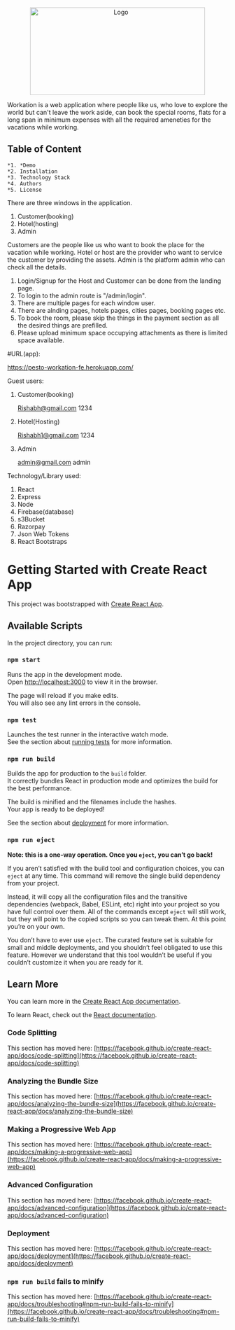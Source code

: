 <!-- PROJECT LOGO -->
<br />
<p align="center">
    <img src="https://workationpesto.s3.amazonaws.com/Screenshot+(227).png" alt="Logo" width="400" height="200" style="background" >
</p>

Workation is a web application where people like us, who love to explore the world but can't leave the work aside, can book the special rooms, flats for a long span in minimum expenses with all the required ameneties for the vacations while working.
<br/>


## Table of Content

    *1. *Demo
    *2. Installation
    *3. Technology Stack
    *4. Authors
    *5. License
    
There are three windows in the application.

1. Customer(booking)
2. Hotel(hosting)
3. Admin

Customers are the people like us who want to book the place for the vacation while working.
Hotel or host are the provider who want to service the customer by providing the assets.
Admin is the platform admin who can check all the details.

1. Login/Signup for the Host and Customer can be done from the landing page.
2. To login to the admin route is "/admin/login".
3. There are multiple pages for each window user.
4. There are alnding pages, hotels pages, cities pages, booking pages etc.
5. To book the room, please skip the things in the payment section as all the desired things are prefilled.
6. Please upload minimum space occupying attachments as there is limited space available.

#URL(app):

https://pesto-workation-fe.herokuapp.com/

Guest users:

1. Customer(booking)

   Rishabh@gmail.com
   1234

2. Hotel(Hosting)

   Rishabh1@gmail.com
   1234

3. Admin

   admin@gmail.com
   admin

Technology/Library used:

1. React
2. Express
3. Node
4. Firebase(database)
5. s3Bucket
6. Razorpay
7. Json Web Tokens
8. React Bootstraps

# Getting Started with Create React App

This project was bootstrapped with [Create React App](https://github.com/facebook/create-react-app).

## Available Scripts

In the project directory, you can run:

### `npm start`

Runs the app in the development mode.\
Open [http://localhost:3000](http://localhost:3000) to view it in the browser.

The page will reload if you make edits.\
You will also see any lint errors in the console.

### `npm test`

Launches the test runner in the interactive watch mode.\
See the section about [running tests](https://facebook.github.io/create-react-app/docs/running-tests) for more information.

### `npm run build`

Builds the app for production to the `build` folder.\
It correctly bundles React in production mode and optimizes the build for the best performance.

The build is minified and the filenames include the hashes.\
Your app is ready to be deployed!

See the section about [deployment](https://facebook.github.io/create-react-app/docs/deployment) for more information.

### `npm run eject`

**Note: this is a one-way operation. Once you `eject`, you can’t go back!**

If you aren’t satisfied with the build tool and configuration choices, you can `eject` at any time. This command will remove the single build dependency from your project.

Instead, it will copy all the configuration files and the transitive dependencies (webpack, Babel, ESLint, etc) right into your project so you have full control over them. All of the commands except `eject` will still work, but they will point to the copied scripts so you can tweak them. At this point you’re on your own.

You don’t have to ever use `eject`. The curated feature set is suitable for small and middle deployments, and you shouldn’t feel obligated to use this feature. However we understand that this tool wouldn’t be useful if you couldn’t customize it when you are ready for it.

## Learn More

You can learn more in the [Create React App documentation](https://facebook.github.io/create-react-app/docs/getting-started).

To learn React, check out the [React documentation](https://reactjs.org/).

### Code Splitting

This section has moved here: [https://facebook.github.io/create-react-app/docs/code-splitting](https://facebook.github.io/create-react-app/docs/code-splitting)

### Analyzing the Bundle Size

This section has moved here: [https://facebook.github.io/create-react-app/docs/analyzing-the-bundle-size](https://facebook.github.io/create-react-app/docs/analyzing-the-bundle-size)

### Making a Progressive Web App

This section has moved here: [https://facebook.github.io/create-react-app/docs/making-a-progressive-web-app](https://facebook.github.io/create-react-app/docs/making-a-progressive-web-app)

### Advanced Configuration

This section has moved here: [https://facebook.github.io/create-react-app/docs/advanced-configuration](https://facebook.github.io/create-react-app/docs/advanced-configuration)

### Deployment

This section has moved here: [https://facebook.github.io/create-react-app/docs/deployment](https://facebook.github.io/create-react-app/docs/deployment)

### `npm run build` fails to minify

This section has moved here: [https://facebook.github.io/create-react-app/docs/troubleshooting#npm-run-build-fails-to-minify](https://facebook.github.io/create-react-app/docs/troubleshooting#npm-run-build-fails-to-minify)
